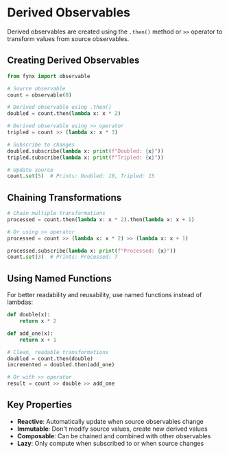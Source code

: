 # Derived Observables

Derived observables are created using the `.then()` method or `>>` operator to transform values from source observables.

## Creating Derived Observables

```python
from fynx import observable

# Source observable
count = observable(0)

# Derived observable using .then()
doubled = count.then(lambda x: x * 2)

# Derived observable using >> operator
tripled = count >> (lambda x: x * 3)

# Subscribe to changes
doubled.subscribe(lambda x: print(f"Doubled: {x}"))
tripled.subscribe(lambda x: print(f"Tripled: {x}"))

# Update source
count.set(5)  # Prints: Doubled: 10, Tripled: 15
```

## Chaining Transformations

```python
# Chain multiple transformations
processed = count.then(lambda x: x * 2).then(lambda x: x + 1)

# Or using >> operator
processed = count >> (lambda x: x * 2) >> (lambda x: x + 1)

processed.subscribe(lambda x: print(f"Processed: {x}"))
count.set(3)  # Prints: Processed: 7
```

## Using Named Functions

For better readability and reusability, use named functions instead of lambdas:

```python
def double(x):
    return x * 2

def add_one(x):
    return x + 1

# Clean, readable transformations
doubled = count.then(double)
incremented = doubled.then(add_one)

# Or with >> operator
result = count >> double >> add_one
```

## Key Properties

* **Reactive**: Automatically update when source observables change
* **Immutable**: Don't modify source values, create new derived values
* **Composable**: Can be chained and combined with other observables
* **Lazy**: Only compute when subscribed to or when source changes
